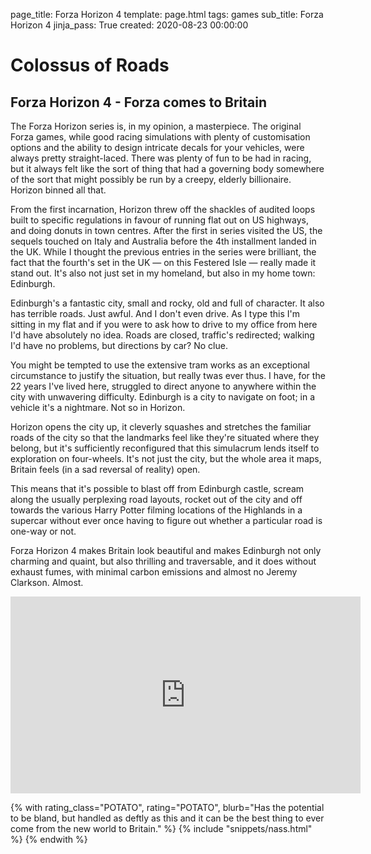 page_title: Forza Horizon 4 
template: page.html
tags: games
sub_title: Forza Horizon 4
jinja_pass: True
created: 2020-08-23 00:00:00

# Colossus of Roads

## Forza Horizon 4 - Forza comes to Britain

The Forza Horizon series is, in my opinion, a masterpiece. The original Forza games, while good racing simulations with plenty of
customisation options and the ability to design intricate decals for your vehicles, were always pretty straight-laced. There
was plenty of fun to be had in racing, but it always felt like the sort of thing that had a governing body somewhere of the 
sort that might possibly be run by a creepy, elderly billionaire. Horizon binned all that.

From the first incarnation, Horizon threw off the shackles of audited loops built to specific regulations in favour of 
running flat out on US highways, and doing donuts in town centres. After the first in series visited the US, the sequels touched 
on Italy and Australia before the 4th installment landed in the UK.  While I thought the previous entries in the series were
brilliant, the fact that the fourth's set in the UK &mdash; on this Festered Isle &mdash; really made it stand out. 
It's also not just set in my homeland, but also in my home town: Edinburgh. 

Edinburgh's a fantastic city, small and rocky, old and full of character. It also has terrible roads. Just awful. And I don't
even drive. As I type this I'm sitting in my flat and if you were to ask how to drive to my office from here I'd have absolutely
no idea. Roads are closed, traffic's redirected; walking I'd have no problems, but directions by car? No clue.

You might be tempted to use the extensive tram works as an exceptional circumstance to justify the situation, but really
twas ever thus. I have, for the 22 years I've lived here, struggled to direct anyone to anywhere within the city with
unwavering difficulty. Edinburgh is a city to navigate on foot; in a vehicle it's a nightmare. Not so in Horizon.

Horizon opens the city up, it cleverly squashes and stretches the familiar roads of the city so that the landmarks feel like
they're situated where they belong, but it's sufficiently reconfigured that this simulacrum lends itself to exploration on four-wheels.
It's not just the city, but the whole area it maps, Britain feels (in a sad reversal of reality) open.

This means that it's possible to blast off from Edinburgh castle, scream along the usually perplexing road layouts, rocket out of the city
and off towards the various Harry Potter filming locations of the Highlands in a supercar without ever once having to figure out 
whether a particular road is one-way or not.

Forza Horizon 4 makes Britain look beautiful and makes Edinburgh not only charming and quaint, 
but also thrilling and traversable, and it does without exhaust fumes, with minimal carbon emissions and almost no Jeremy Clarkson. Almost.

<div class="youtube-holder">
    <iframe width="560" height="315" src="https://www.youtube.com/embed/n9hO2l6Obxw" frameborder="0" allow="accelerometer; autoplay; encrypted-media; gyroscope; picture-in-picture" allowfullscreen></iframe>
</div>

{% with rating_class="POTATO", rating="POTATO", 
    blurb="Has the potential to be bland, but handled as deftly as this and it can be the best thing to ever come from the new world to Britain." %}
    {% include "snippets/nass.html" %}
{% endwith %}
